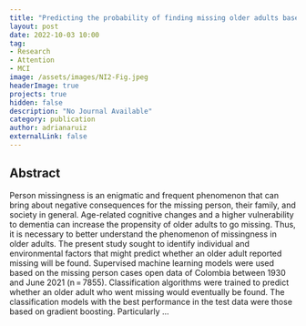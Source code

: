 ```yaml
---
title: "Predicting the probability of finding missing older adults based on machine learning"
layout: post
date: 2022-10-03 10:00
tag: 
- Research
- Attention
- MCI
image: /assets/images/NI2-Fig.jpeg
headerImage: true
projects: true
hidden: false
description: "No Journal Available"
category: publication
author: adrianaruiz
externalLink: false
---
```


## Abstract
Person missingness is an enigmatic and frequent phenomenon that can bring about negative consequences for the missing person, their family, and society in general. Age-related cognitive changes and a higher vulnerability to dementia can increase the propensity of older adults to go missing. Thus, it is necessary to better understand the phenomenon of missingness in older adults. The present study sought to identify individual and environmental factors that might predict whether an older adult reported missing will be found. Supervised machine learning models were used based on the missing person cases open data of Colombia between 1930 and June 2021 (n = 7855). Classification algorithms were trained to predict whether an older adult who went missing would eventually be found. The classification models with the best performance in the test data were those based on gradient boosting. Particularly …
